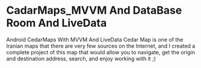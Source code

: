 # CadarMaps_MVVM And DataBase Room And LiveData
Android CedarMaps With MVVM And LiveData
Cedar Map is one of the Iranian maps that there are very few sources on the Internet, and I created a complete project of this map that would allow you to navigate, get the origin and destination address, search, and enjoy working with it ;)

